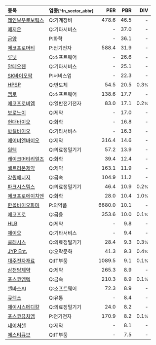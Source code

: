 | **종목** | **업종**<small>[^fn_sector_abbr]</small> | **PER** | **PBR** | **DIV** |
| :--- | :--- | --: | --: | --: |
| [레인보우로보틱스](/277810/) | Q:기계장비 | 478.6 | 46.5 | - |
| [메지온](/140410/) | Q:기타서비스 | - | 37.0 | - |
| [금양](/001570/) | P:화학 | - | 36.1 | - |
| [에코프로머티](/450080/) | P:전기전자 | 588.4 | 31.9 | - |
| [루닛](/328130/) | Q:소프트웨어 | - | 26.6 | - |
| [알테오젠](/196170/) | Q:기타서비스 | - | 25.1 | - |
| [SK바이오팜](/326030/) | P:서비스업 | - | 22.3 | - |
| [HPSP](/403870/) | Q:반도체 | 54.5 | 20.5 | 0.3<small>%</small> |
| [엠로](/058970/) | Q:소프트웨어 | 138.6 | 17.7 | - |
| [에코프로비엠](/247540/) | Q:일반전기전자 | 83.0 | 17.1 | 0.2<small>%</small> |
| [보로노이](/310210/) | Q:제약 | - | 17.0 | - |
| [현대바이오](/048410/) | Q:화학 | - | 16.8 | - |
| [박셀바이오](/323990/) | Q:기타서비스 | - | 16.3 | - |
| [에이비엘바이오](/298380/) | Q:제약 | 316.4 | 14.6 | - |
| [원텍](/336570/) | Q:의료정밀기기 | 57.2 | 13.9 | - |
| [레이크머티리얼즈](/281740/) | Q:화학 | 39.4 | 12.4 | - |
| [셀트리온제약](/068760/) | Q:제약 | 163.1 | 11.9 | - |
| [강원에너지](/114190/) | Q:금속 | 104.9 | 11.2 | - |
| [파크시스템스](/140860/) | Q:의료정밀기기 | 46.4 | 10.9 | 0.2<small>%</small> |
| [에코프로에이치엔](/383310/) | Q:화학 | 28.0 | 10.4 | 1.0<small>%</small> |
| [한올바이오파마](/009420/) | P:의약품 | 6680.0 | 10.1 | - |
| [에코프로](/086520/) | Q:금융 | 353.6 | 10.0 | 0.1<small>%</small> |
| [HLB](/028300/) | Q:제약 | - | 9.8 | - |
| [제이오](/418550/) | Q:기타서비스 | - | 9.4 | - |
| [클래시스](/214150/) | Q:의료정밀기기 | 28.4 | 9.3 | 0.3<small>%</small> |
| [JYP Ent.](/035900/) | Q:오락문화 | 41.3 | 9.3 | 0.4<small>%</small> |
| [대주전자재료](/078600/) | Q:IT부품 | 1089.5 | 9.1 | 0.1<small>%</small> |
| [삼천당제약](/000250/) | Q:제약 | 265.3 | 8.9 | - |
| [포스코엠텍](/009520/) | Q:금속 | 210.3 | 8.9 | 0.1<small>%</small> |
| [셀바스AI](/108860/) | Q:소프트웨어 | 72.3 | 8.9 | - |
| [큐렉소](/060280/) | Q:유통 | - | 8.4 | - |
| [제이시스메디칼](/287410/) | Q:의료정밀기기 | 24.0 | 8.2 | - |
| [포스코퓨처엠](/003670/) | P:전기전자 | 170.9 | 8.2 | 0.1<small>%</small> |
| [네이처셀](/007390/) | Q:제약 | - | 8.1 | - |
| [에스티큐브](/052020/) | Q:IT부품 | - | 7.5 | - |